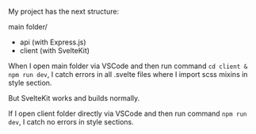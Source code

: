 My project has the next structure:

main folder/

- api (with Express.js)
- client (with SvelteKit)

When I open main folder via VSCode and then run command `cd client & npm run dev`, I catch errors in all .svelte files where I import scss mixins in style section.

But SvelteKit works and builds normally.

If I open client folder directly via VSCode and then run command `npm run dev`, I catch no errors in style sections.
